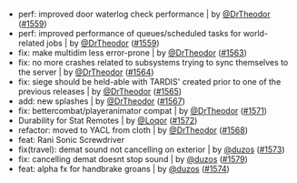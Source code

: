 - perf: improved door waterlog check performance | by [@DrTheodor](https://github.com/DrTheodor) ([#1559](https://github.com/amblelabs/ait/pull/1559))
- perf: improved performance of queues/scheduled tasks for world-related jobs | by [@DrTheodor](https://github.com/DrTheodor) ([#1559](https://github.com/amblelabs/ait/pull/1559))
- fix: make multidim less error-prone | by [@DrTheodor](https://github.com/DrTheodor) ([#1563](https://github.com/amblelabs/ait/pull/1563))
- fix: no more crashes related to subsystems trying to sync themselves to the server | by [@DrTheodor](https://github.com/DrTheodor) ([#1564](https://github.com/amblelabs/ait/pull/1564))
- fix: siege should be held-able with TARDIS' created prior to one of the previous releases | by [@DrTheodor](https://github.com/DrTheodor) ([#1565](https://github.com/amblelabs/ait/pull/1565))
- add: new splashes | by [@DrTheodor](https://github.com/DrTheodor) ([#1567](https://github.com/amblelabs/ait/pull/1567))
- fix: bettercombat/playeranimator compat | by [@DrTheodor](https://github.com/DrTheodor) ([#1571](https://github.com/amblelabs/ait/pull/1571))
- Durability for Stat Remotes | by [@Loqor](https://github.com/Loqor) ([#1572](https://github.com/amblelabs/ait/pull/1572))
- refactor: moved to YACL from cloth | by [@DrTheodor](https://github.com/DrTheodor) ([#1568](https://github.com/amblelabs/ait/pull/1568))
- feat: Rani Sonic Screwdriver
- fix(travel): demat sound not cancelling on exterior | by [@duzos](https://github.com/duzos) ([#1573](https://github.com/amblelabs/ait/pull/1573))
- fix: cancelling demat doesnt stop sound | by [@duzos](https://github.com/duzos) ([#1579](https://github.com/amblelabs/ait/pull/1579))
- feat: alpha fx for handbrake groans | by [@duzos](https://github.com/duzos) ([#1574](https://github.com/amblelabs/ait/pull/1574))
